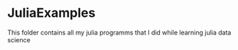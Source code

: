 # JuliaExamples
This folder contains all my julia programms that I did while learning julia data science 
